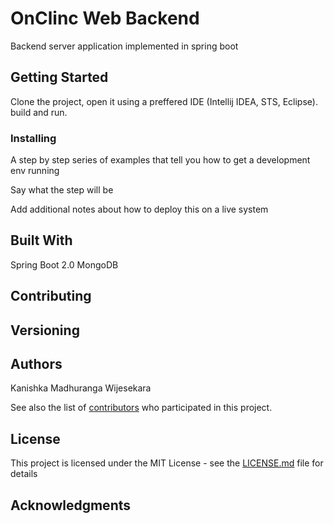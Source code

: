 # OnClinc Web Backend

Backend server application implemented in spring boot

## Getting Started

Clone the project, open it using a preffered IDE (Intellij IDEA, STS, Eclipse). build and run.


### Installing

A step by step series of examples that tell you how to get a development env running

Say what the step will be




Add additional notes about how to deploy this on a live system

## Built With
Spring Boot 2.0
MongoDB


## Contributing


## Versioning



## Authors

Kanishka Madhuranga Wijesekara

See also the list of [contributors](https://github.com/your/project/contributors) who participated in this project.

## License

This project is licensed under the MIT License - see the [LICENSE.md](LICENSE.md) file for details

## Acknowledgments

